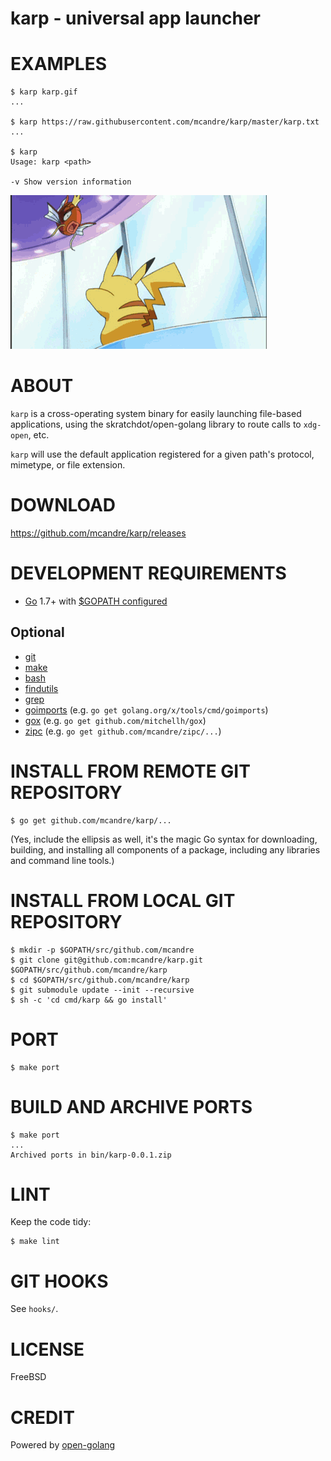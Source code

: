 # karp - universal app launcher

# EXAMPLES

```
$ karp karp.gif
...

$ karp https://raw.githubusercontent.com/mcandre/karp/master/karp.txt
...

$ karp
Usage: karp <path>

-v Show version information
```

![magikarp](https://raw.githubusercontent.com/mcandre/karp/master/karp.gif)

# ABOUT

`karp` is a cross-operating system binary for easily launching file-based applications, using the skratchdot/open-golang library to route calls to `xdg-open`, etc.

`karp` will use the default application registered for a given path's protocol, mimetype, or file extension.

# DOWNLOAD

https://github.com/mcandre/karp/releases

# DEVELOPMENT REQUIREMENTS

* [Go](https://golang.org) 1.7+ with [$GOPATH configured](https://gist.github.com/mcandre/ef73fb77a825bd153b7836ddbd9a6ddc)

## Optional

* [git](https://git-scm.com)
* [make](https://www.gnu.org/software/make/)
* [bash](https://www.gnu.org/software/bash/)
* [findutils](https://www.gnu.org/software/findutils/)
* [grep](https://www.gnu.org/software/grep/manual/grep.html)
* [goimports](https://godoc.org/golang.org/x/tools/cmd/goimports) (e.g. `go get golang.org/x/tools/cmd/goimports`)
* [gox](https://github.com/mitchellh/gox) (e.g. `go get github.com/mitchellh/gox`)
* [zipc](https://github.com/mcandre/zipc) (e.g. `go get github.com/mcandre/zipc/...`)

# INSTALL FROM REMOTE GIT REPOSITORY

```
$ go get github.com/mcandre/karp/...
```

(Yes, include the ellipsis as well, it's the magic Go syntax for downloading, building, and installing all components of a package, including any libraries and command line tools.)

# INSTALL FROM LOCAL GIT REPOSITORY

```
$ mkdir -p $GOPATH/src/github.com/mcandre
$ git clone git@github.com:mcandre/karp.git $GOPATH/src/github.com/mcandre/karp
$ cd $GOPATH/src/github.com/mcandre/karp
$ git submodule update --init --recursive
$ sh -c 'cd cmd/karp && go install'
```

# PORT

```
$ make port
```

# BUILD AND ARCHIVE PORTS

```
$ make port
...
Archived ports in bin/karp-0.0.1.zip
```

# LINT

Keep the code tidy:

```
$ make lint
```

# GIT HOOKS

See `hooks/`.

# LICENSE

FreeBSD

# CREDIT

Powered by [open-golang](https://github.com/skratchdot/open-golang)
